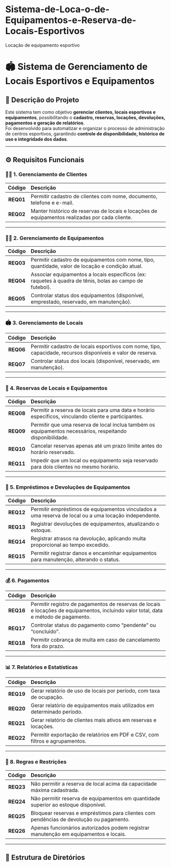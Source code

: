 # Sistema-de-Loca-o-de-Equipamentos-e-Reserva-de-Locais-Esportivos
Locação de equipamento esportivo
# 🏟️ Sistema de Gerenciamento de Locais Esportivos e Equipamentos

## 🧾 Descrição do Projeto
Este sistema tem como objetivo **gerenciar clientes, locais esportivos e equipamentos**, possibilitando o **cadastro, reservas, locações, devoluções, pagamentos e geração de relatórios**.  
Foi desenvolvido para automatizar e organizar o processo de administração de centros esportivos, garantindo **controle de disponibilidade, histórico de uso e integridade dos dados**.

---

## ⚙️ Requisitos Funcionais

### 🧍‍♂️ 1. Gerenciamento de Clientes
| Código | Descrição |
|:-------:|:-----------|
| **REQ01** | Permitir cadastro de clientes com nome, documento, telefone e e-mail. |
| **REQ02** | Manter histórico de reservas de locais e locações de equipamentos realizadas por cada cliente. |

---

### 🏋️‍♀️ 2. Gerenciamento de Equipamentos
| Código | Descrição |
|:-------:|:-----------|
| **REQ03** | Permitir cadastro de equipamentos com nome, tipo, quantidade, valor de locação e condição atual. |
| **REQ04** | Associar equipamentos a locais específicos (ex: raquetes à quadra de tênis, bolas ao campo de futebol). |
| **REQ05** | Controlar status dos equipamentos (disponível, emprestado, reservado, em manutenção). |

---

### 🏟️ 3. Gerenciamento de Locais
| Código | Descrição |
|:-------:|:-----------|
| **REQ06** | Permitir cadastro de locais esportivos com nome, tipo, capacidade, recursos disponíveis e valor de reserva. |
| **REQ07** | Controlar status dos locais (disponível, reservado, em manutenção). |

---

### 📅 4. Reservas de Locais e Equipamentos
| Código | Descrição |
|:-------:|:-----------|
| **REQ08** | Permitir a reserva de locais para uma data e horário específicos, vinculando cliente e participantes. |
| **REQ09** | Permitir que uma reserva de local inclua também os equipamentos necessários, respeitando disponibilidade. |
| **REQ10** | Cancelar reservas apenas até um prazo limite antes do horário reservado. |
| **REQ11** | Impedir que um local ou equipamento seja reservado para dois clientes no mesmo horário. |

---

### 🎾 5. Empréstimos e Devoluções de Equipamentos
| Código | Descrição |
|:-------:|:-----------|
| **REQ12** | Permitir empréstimos de equipamentos vinculados a uma reserva de local ou a uma locação independente. |
| **REQ13** | Registrar devoluções de equipamentos, atualizando o estoque. |
| **REQ14** | Registrar atrasos na devolução, aplicando multa proporcional ao tempo excedido. |
| **REQ15** | Permitir registrar danos e encaminhar equipamentos para manutenção, alterando o status. |

---

### 💰 6. Pagamentos
| Código | Descrição |
|:-------:|:-----------|
| **REQ16** | Permitir registro de pagamentos de reservas de locais e locações de equipamentos, incluindo valor total, data e método de pagamento. |
| **REQ17** | Controlar status do pagamento como “pendente” ou “concluído”. |
| **REQ18** | Permitir cobrança de multa em caso de cancelamento fora do prazo. |

---

### 📊 7. Relatórios e Estatísticas
| Código | Descrição |
|:-------:|:-----------|
| **REQ19** | Gerar relatório de uso de locais por período, com taxa de ocupação. |
| **REQ20** | Gerar relatório de equipamentos mais utilizados em determinado período. |
| **REQ21** | Gerar relatório de clientes mais ativos em reservas e locações. |
| **REQ22** | Permitir exportação de relatórios em PDF e CSV, com filtros e agrupamentos. |

---

### 🚫 8. Regras e Restrições
| Código | Descrição |
|:-------:|:-----------|
| **REQ23** | Não permitir a reserva de local acima da capacidade máxima cadastrada. |
| **REQ24** | Não permitir reserva de equipamentos em quantidade superior ao estoque disponível. |
| **REQ25** | Bloquear reservas e empréstimos para clientes com pendências de devolução ou pagamento. |
| **REQ26** | Apenas funcionários autorizados podem registrar manutenção em equipamentos e locais. |

---

## 🧱 Estrutura de Diretórios

